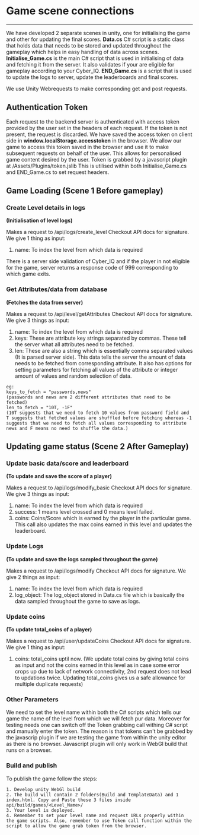 # Game scene connections
---------
We have developed 2 separate scenes in unity, one for initialising the game and other for updating the final scores.
**Data.cs** C# script is a static class that holds data that needs to be stored and updated throughout the gameplay which helps in easy handling of data across scenes.
**Initialise_Game.cs** is the main C# script that is used in initialising of data and fetching it from the server. It also validates if your are eligible for gameplay according to your Cyber_IQ.
**END_Game.cs** is a script that is used to update the logs to server, update the leaderboards and final scores.

We use Unity Webrequests to make corresponding get and post requests.
## Authentication Token 
Each request to the backend server is authenticated with access token provided by the user set in the headers of each request. If the token is not present, the request is discarded. We have saved the access token on client side in **window.localStorage.accesstoken** in the browser. We allow our game to access this token saved in the browser and use it to make subsequent requests on behalf of the user. This allows for personalised game content desired by the user.
Token is grabbed by a javascript plugin at /Assets/Plugins/token.jslib
This is utilised within both Initialise_Game.cs and END_Game.cs to set request headers.

## Game Loading (Scene 1 Before gameplay)

### Create Level details in logs 
**(Initialisation of level logs)**

Makes a request to /api/logs/create_level
Checkout API docs for signature.
We give 1 thing as input:
1. name: To index the level from which data is required

There is a server side validation of Cyber_IQ and if the player in not eligible for the game, server returns a response code of 999 corresponding to which game exits.

### Get Attributes/data from database
**(Fetches the data from server)**

Makes a request to /api/level/getAttributes
Checkout API docs for signature.
We give 3 things as input:
1. name: To index the level from which data is required
2. keys: These are attribute key strings separated by commas. These tell the server what all attributes need to be fetched.
3. len: These are also a string which is essentially comma separated values (It is parsed server side). This data tells the server the amount of data needs to be fetched from corresponding attribute. It also has options for setting parameters for fetching all values of the attribute or integer amount of values and random selection of data.

```
eg: 
keys_to_fetch = "passwords,news"
(passwords and news are 2 different attributes that need to be fetched)
len_to_fetch = "10T, -1F"
(10T suggests that we need to fetch 10 values from password field and T suggests that fetched values are shuffled before fetching whereas -1 suggests that we need to fetch all values corresponding to attribute news and F means no need to shuffle the data.)
```

## Updating game status (Scene 2 After Gameplay)

### Update basic data/score and leaderboard 
**(To update and save the score of a player)**

Makes a request to /api/logs/modify_basic
Checkout API docs for signature.
We give 3 things as input:
1. name: To index the level from which data is required
2. success: 1 means level crossed and 0 means level failed.
3. coins: Coins/Score which is earned by the player in the particular game.
This call also updates the max coins earned in this level and updates the leaderboard.

### Update Logs 
**(To update and save the logs sampled throughout the game)**

Makes a request to /api/logs/modify
Checkout API docs for signature.
We give 2 things as input:
1. name: To index the level from which data is required
2. log_object: The log_object stored in Data.cs file which is basically the data sampled throughout the game to save as logs.

### Update coins 
**(To update total_coins of a player)**

Makes a request to /api/user/updateCoins
Checkout API docs for signature.
We give 1 thing as input:
1. coins: total_coins uptil now. (We update total coins by giving total coins as input and not the coins earned in this level as in case some error crops up due to lack of network connectivity, 2nd request does not lead to updations twice. Updating total_coins gives us a safe allowance for multiple duplicate requests)

### Other Parameters
We need to set the level name within both the C# scripts which tells our game the name of the level from which we will fetch pur data.
Moreover for testing needs one can switch off the Token grabbing call withing C# script and manually enter the token. The reason is that tokens can't be grabbed by the javascrip plugin if we are testing the game from within the unity editor as there is no browser. Javascript plugin will only work in WebGl build that runs on a browser.

### Build and publish
To publish the game follow the steps:

```
1. Develop unity WebGl build
2. The build will contain 2 folders(Build and TemplateData) and 1 index.html. Copy and Paste these 3 files inside api/build/games/<Level_Name>/
3. Your level is deployed.
4. Remember to set your level name and request URLs properly within the game scripts. Also, remember to use Token call function within the script to allow the game grab token from the browser.
```

 